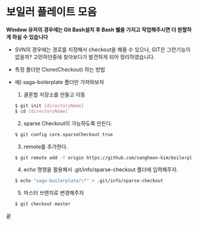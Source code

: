 # 보일러 플레이트 모음

**Window 유저의 경우에는 Git Bash설치 후 Bash 쉘을 가지고 작업해주시면 더 원할하게 하실 수 있습니다**

- SVN의 경우에는 경로를 지정해서 checkout을 해올 수 있으나, GIT은 그런기능이 없을까? 고민하던중에 찾아보다가 발견하게 되어 정리하였습니다.

- 특정 폴더만 Clone(Checkout) 하는 방법

- 예) saga-boilerplate 폴더만 가져와보자

  1. 클론할 저장소를 만들고 이동

  ```bash
  $ git init [directoryName]
  $ cd [directoryName]
  ```

  2. sparse Checkout이 가능하도록 만든다.

  ```bash
  $ git config core.sparseCheckout true
  ```

  3. remote를 추가한다.

  ```bash
  $ git remote add -f origin https://github.com/sangheon-kim/boilerplate-collection.git
  ```

  4. echo 명령을 활용해서 .git/info/sparse-checkout 폴더에 입력해주자.

  ```bash
  $ echo "saga-boilerplate/\*" > .git/info/sparse-checkout
  ```

  5. 마스터 브랜치로 변경해주자

  ```bash
  $ git checkout master
  ```

끝
